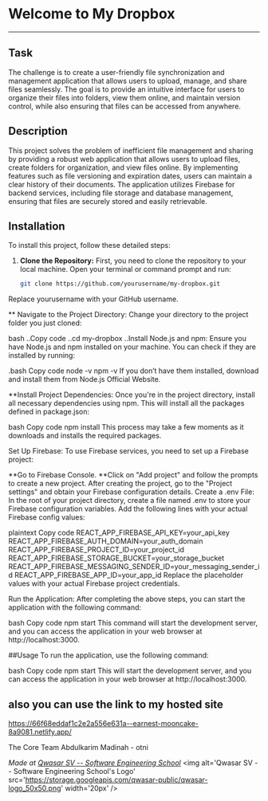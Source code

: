 # Welcome to My Dropbox
***

## Task
The challenge is to create a user-friendly file synchronization and management application that allows users to upload, manage, and share files seamlessly. The goal is to provide an intuitive interface for users to organize their files into folders, view them online, and maintain version control, while also ensuring that files can be accessed from anywhere.

## Description
This project solves the problem of inefficient file management and sharing by providing a robust web application that allows users to upload files, create folders for organization, and view files online. By implementing features such as file versioning and expiration dates, users can maintain a clear history of their documents. The application utilizes Firebase for backend services, including file storage and database management, ensuring that files are securely stored and easily retrievable.

## Installation
To install this project, follow these detailed steps:

1. **Clone the Repository:** First, you need to clone the repository to your local machine. Open your terminal or command prompt and run:
   ```bash
   git clone https://github.com/yourusername/my-dropbox.git
Replace yourusername with your GitHub username.

** Navigate to the Project Directory: Change your directory to the project folder you just cloned:

bash
..Copy code
..cd my-dropbox
..Install Node.js and npm: Ensure you have Node.js and npm installed on your machine. You can check if they are installed by running:

.bash
Copy code
node -v
npm -v
If you don’t have them installed, download and install them from Node.js Official Website.

**Install Project Dependencies: Once you're in the project directory, install all necessary dependencies using npm. This will install all the packages defined in package.json:

bash
Copy code
npm install
This process may take a few moments as it downloads and installs the required packages.

Set Up Firebase: To use Firebase services, you need to set up a Firebase project:

**Go to Firebase Console.
**Click on "Add project" and follow the prompts to create a new project.
After creating the project, go to the "Project settings" and obtain your Firebase configuration details.
Create a .env File: In the root of your project directory, create a file named .env to store your Firebase configuration variables. Add the following lines with your actual Firebase config values:

plaintext
Copy code
REACT_APP_FIREBASE_API_KEY=your_api_key
REACT_APP_FIREBASE_AUTH_DOMAIN=your_auth_domain
REACT_APP_FIREBASE_PROJECT_ID=your_project_id
REACT_APP_FIREBASE_STORAGE_BUCKET=your_storage_bucket
REACT_APP_FIREBASE_MESSAGING_SENDER_ID=your_messaging_sender_id
REACT_APP_FIREBASE_APP_ID=your_app_id
Replace the placeholder values with your actual Firebase project credentials.

Run the Application: After completing the above steps, you can start the application with the following command:

bash
Copy code
npm start
This command will start the development server, and you can access the application in your web browser at http://localhost:3000.

##Usage
To run the application, use the following command:

bash
Copy code
npm start
This will start the development server, and you can access the application in your web browser at http://localhost:3000.
## also you can use the link to my hosted site  
 https://66f68eddaf1c2e2a556e631a--earnest-mooncake-8a9081.netlify.app/


The Core Team
Abdulkarim Madinah - otni

<span><i>Made at <a href='https://qwasar.io'>Qwasar SV -- Software Engineering School</a></i></span> <span><img alt='Qwasar SV -- Software Engineering School's Logo' src='https://storage.googleapis.com/qwasar-public/qwasar-logo_50x50.png' width='20px' /></span>